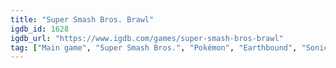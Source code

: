 ```yaml
---
title: "Super Smash Bros. Brawl"
igdb_id: 1628
igdb_url: "https://www.igdb.com/games/super-smash-bros-brawl"
tag: ["Main game", "Super Smash Bros.", "Pokémon", "Earthbound", "Sonic The Hedgehog", "Metal Gear", "The Legend of Zelda", "Metroid", "Donkey Kong", "Fire Emblem", "Star Fox", "Kirby", "Mario", "Pikmin", "Yoshi", "Wario", "F-Zero", "Animal Crossing", "Nintendo", "HAL Laboratory", "Paon", "Sora", "Monolith Soft", "Game Arts", "Intelligent Systems", "Fighting", "Platform", "Single player", "Multiplayer", "Co-operative", "Split screen", "Side view", "Action"]
---
```

